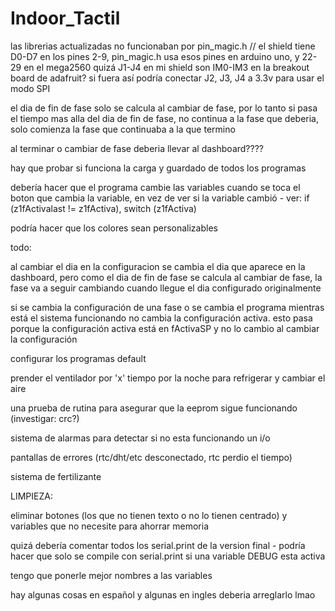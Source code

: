 # Indoor_Tactil
las librerias actualizadas no funcionaban por pin_magic.h // el shield tiene D0-D7 en los pines 2-9, pin_magic.h usa esos pines en arduino uno, y 22-29 en el mega2560
quizá J1-J4 en mi shield son IM0-IM3 en la breakout board de adafruit? si fuera así podría conectar J2, J3, J4 a 3.3v para usar el modo SPI

el dia de fin de fase solo se calcula al cambiar de fase, por lo tanto si pasa el tiempo mas alla del dia de fin de fase, no continua a la fase que deberia, solo comienza la fase que continuaba a la que termino

al terminar o cambiar de fase deberia llevar al dashboard????

hay que probar si funciona la carga y guardado de todos los programas

debería hacer que el programa cambie las variables cuando se toca el boton que cambia la variable, en vez de ver si la variable cambió - ver: if (z1fActivalast != z1fActiva), switch (z1fActiva)

podría hacer que los colores sean personalizables



todo:

al cambiar el dia en la configuracion se cambia el dia que aparece en la dashboard, pero como el dia de fin de fase se calcula al cambiar de fase, la fase va a seguir cambiando cuando llegue el dia configurado originalmente

si se cambia la configuración de una fase o se cambia el programa mientras está el sistema funcionando no cambia la configuración activa. esto pasa porque la configuración activa está en fActivaSP y no lo cambio al cambiar la configuración

configurar los programas default

prender el ventilador por 'x' tiempo por la noche para refrigerar y cambiar el aire

una prueba de rutina para asegurar que la eeprom sigue funcionando (investigar: crc?)

sistema de alarmas para detectar si no esta funcionando un i/o

pantallas de errores (rtc/dht/etc desconectado, rtc perdio el tiempo)

sistema de fertilizante



LIMPIEZA:

eliminar botones (los que no tienen texto o no lo tienen centrado) y variables que no necesite para ahorrar memoria

quizá debería comentar todos los serial.print de la version final - podría hacer que solo se compile con serial.print si una variable DEBUG esta activa

tengo que ponerle mejor nombres a las variables

hay algunas cosas en español y algunas en ingles deberia arreglarlo lmao
